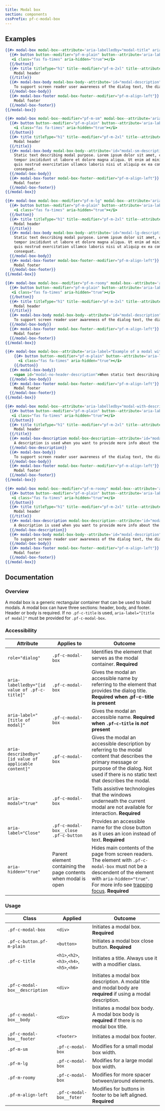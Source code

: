 ```yaml
---
title: Modal box
section: components
cssPrefix: pf-c-modal-box
---
```


## Examples
```hbs title=Basic
{{#> modal-box modal-box--attribute='aria-labelledby="modal-title" aria-describedby="modal-description"'}}
  {{#> button button--modifier="pf-m-plain" button--attribute='aria-label="Close"'}}
   <i class="fas fa-times" aria-hidden="true"></i>
  {{/button}}
  {{#> title titleType="h1" title--modifier="pf-m-2xl" title--attribute='id="modal-title"'}}
    Modal header
  {{/title}}
  {{#> modal-box-body modal-box-body--attribute='id="modal-description"'}}
    To support screen reader user awareness of the dialog text, the dialog text is wrapped in a div that is referenced by aria-describedby.
  {{/modal-box-body}}
  {{#> modal-box-footer modal-box-footer--modifier="pf-m-align-left"}}
    Modal footer
  {{/modal-box-footer}}
{{/modal-box}}
```

```hbs title=Small
{{#> modal-box modal-box--modifier="pf-m-sm" modal-box--attribute='aria-labelledby="modal-sm-title" aria-describedby="modal-sm-description"'}}
  {{#> button button--modifier="pf-m-plain" button--attribute='aria-label="Close dialog"'}}
    <i class="fas fa-times" aria-hidden="true"></i>
  {{/button}}
  {{#> title titleType="h1" title--modifier="pf-m-2xl" title--attribute='id="modal-sm-title"'}}
    Modal header
  {{/title}}
  {{#> modal-box-body modal-box-body--attribute='id="modal-sm-description"'}}
    Static text describing modal purpose. Lorem ipsum dolor sit amet, consectetur adipisicing elit, sed do eiusmod
    tempor incididunt ut labore et dolore magna aliqua. Ut enim ad minim veniam,
    quis nostrud exercitation ullamco laboris nisi ut aliquip ex ea commodo
    consequat.
  {{/modal-box-body}}
  {{#> modal-box-footer modal-box-footer--modifier="pf-m-align-left"}}
    Modal footer
  {{/modal-box-footer}}
{{/modal-box}}
```

```hbs title=Large
{{#> modal-box modal-box--modifier="pf-m-lg" modal-box--attribute='aria-labelledby="modal-lg-title" aria-describedby="modal-lg-description"'}}
  {{#> button button--modifier="pf-m-plain" button--attribute='aria-label="Close"'}}
    <i class="fas fa-times" aria-hidden="true"></i>
  {{/button}}
  {{#> title titleType="h1" title--modifier="pf-m-2xl" title--attribute='id="modal-lg-title"'}}
    Modal header
  {{/title}}
  {{#> modal-box-body modal-box-body--attribute='id="modal-lg-description"'}}
    Static text describing modal purpose. Lorem ipsum dolor sit amet, consectetur adipisicing elit, sed do eiusmod
    tempor incididunt ut labore et dolore magna aliqua. Ut enim ad minim veniam,
    quis nostrud exercitation ullamco laboris nisi ut aliquip ex ea commodo
    consequat.
  {{/modal-box-body}}
  {{#> modal-box-footer modal-box-footer--modifier="pf-m-align-left"}}
    Modal footer
  {{/modal-box-footer}}
{{/modal-box}}
```

```hbs title=Roomy
{{#> modal-box modal-box--modifier="pf-m-roomy" modal-box--attribute='aria-labelledby="modal-title" aria-describedby="modal-description"'}}
  {{#> button button--modifier="pf-m-plain" button--attribute='aria-label="Close"'}}
   <i class="fas fa-times" aria-hidden="true"></i>
  {{/button}}
  {{#> title titleType="h1" title--modifier="pf-m-2xl" title--attribute='id="modal-title"'}}
    Modal header
  {{/title}}
  {{#> modal-box-body modal-box-body--attribute='id="modal-description"'}}
    To support screen reader user awareness of the dialog text, the dialog text is wrapped in a div that is referenced by aria-describedby.
  {{/modal-box-body}}
  {{#> modal-box-footer modal-box-footer--modifier="pf-m-align-left"}}
    Modal footer
  {{/modal-box-footer}}
{{/modal-box}}
```

```hbs title=Without-header
{{#> modal-box modal-box--attribute='aria-label="Example of a modal without a header" aria-describedby="modal-no-header-description"'}}
    {{#> button button--modifier="pf-m-plain" button--attribute='aria-label="Close"'}}
      <i class="fas fa-times" aria-hidden="true"></i>
    {{/button}}
  {{#> modal-box-body}}
    <span id="modal-no-header-description">When static text describing the modal is available, it can be wrapped with an ID referring to the modal's aria-describedby value. Lorem ipsum dolor sit amet, consectetur adipisicing elit, sed do eiusmod tempor incididunt ut labore et dolore magna aliqua. Ut enim ad minim veniam, quis nostrud exercitation ullamco laboris nisi ut aliquip ex ea commodo consequat.</span> Duis aute irure dolor in reprehenderit in voluptate velit esse cillum dolore eu fugiat nulla pariatur. Excepteur sint occaecat cupidatat non proident, sunt in culpa qui officia deserunt mollit anim id est laborum.
  {{/modal-box-body}}
  {{#> modal-box-footer modal-box-footer--modifier="pf-m-align-left"}}
    Modal footer
  {{/modal-box-footer}}
{{/modal-box}}
```

```hbs title=With-description
{{#> modal-box modal-box--attribute='aria-labelledby="modal-with-description-title" aria-describedby="modal-with-description-description"'}}
  {{#> button button--modifier="pf-m-plain" button--attribute='aria-label="Close"'}}
   <i class="fas fa-times" aria-hidden="true"></i>
  {{/button}}
  {{#> title titleType="h1" title--modifier="pf-m-2xl" title--attribute='id="modal-with-description-title"'}}
    Modal header
  {{/title}}
  {{#> modal-box-description modal-box-description--attribute='id="modal-with-description-description"'}}
    A description is used when you want to provide more info about the modal than the title is able to describe. The content in the description is static and will not scroll with the rest of the modal body.
  {{/modal-box-description}}
  {{#> modal-box-body}}
    To support screen reader user awareness of the dialog text, the dialog text is wrapped in a div that is referenced by aria-describedby.
  {{/modal-box-body}}
  {{#> modal-box-footer modal-box-footer--modifier="pf-m-align-left"}}
    Modal footer
  {{/modal-box-footer}}
{{/modal-box}}
```

```hbs title=Roomy-with-description
{{#> modal-box modal-box--modifier="pf-m-roomy" modal-box--attribute='aria-labelledby="modal-title" aria-describedby="modal-description"'}}
  {{#> button button--modifier="pf-m-plain" button--attribute='aria-label="Close"'}}
   <i class="fas fa-times" aria-hidden="true"></i>
  {{/button}}
  {{#> title titleType="h1" title--modifier="pf-m-2xl" title--attribute='id="modal-title"'}}
    Modal header
  {{/title}}
  {{#> modal-box-description modal-box-description--attribute='id="modal-with-description-description"'}}
    A description is used when you want to provide more info about the modal than the title is able to describe. The content in the description is static and will not scroll with the rest of the modal body.
  {{/modal-box-description}}
  {{#> modal-box-body modal-box-body--attribute='id="modal-description"'}}
    To support screen reader user awareness of the dialog text, the dialog text is wrapped in a div that is referenced by aria-describedby.
  {{/modal-box-body}}
  {{#> modal-box-footer modal-box-footer--modifier="pf-m-align-left"}}
    Modal footer
  {{/modal-box-footer}}
{{/modal-box}}
```

## Documentation
### Overview
A modal box is a generic rectangular container that can be used to build modals. A modal box can have three sections: header, body, and footer. Header or body is required. If no `.pf-c-title` is used, `aria-label="[title of modal]"` must be provided for `.pf-c-modal-box`.


### Accessibility
| Attribute | Applies to | Outcome |
| -- | -- | -- |
| `role="dialog"` | `.pf-c-modal-box` | Identifies the element that serves as the modal container. **Required**|
| `aria-labelledby="[id value of .pf-c-title]"` | `.pf-c-modal-box` | Gives the modal an accessible name by referring to the element that provides the dialog title. **Required when .pf-c-title is present** |
| `aria-label="[title of modal]"` | `.pf-c-modal-box` | Gives the modal an accessible name. **Required when `.pf-c-title` is _not_ present** |
| `aria-describedby="[id value of applicable content]"` | `.pf-c-modal-box` | Gives the modal an accessible description by referring to the modal content that describes the primary message or purpose of the dialog. Not used if there is no static text that describes the modal. |
| `aria-modal="true"` | `.pf-c-modal-box` | Tells assistive technologies that the windows underneath the current modal are not available for interaction. **Required**|
| `aria-label="Close"` | `.pf-c-modal-box__close .pf-c-button` | Provides an accessible name for the close button as it uses an icon instead of text. **Required**|
| `aria-hidden="true"` | Parent element containing the page contents when modal is open | Hides main contents of the page from screen readers. The element with `.pf-c-modal-box` must not be a descendent of the element with `aria-hidden="true"`. For more info see [trapping focus](/accessibility-guide#trapping-focus). **Required** |

### Usage
| Class | Applied | Outcome |
| -- | -- | -- |
| `.pf-c-modal-box` | `<div>` | Initiates a modal box. **Required** |
| `.pf-c-button.pf-m-plain` | `<button>` | Initiates a modal box close button. **Required** |
| `.pf-c-title` | `<h1>`,`<h2>`,`<h3>`,`<h4>`,`<h5>`,`<h6>` |  Initiates a title. Always use it with a modifier class. |
| `.pf-c-modal-box__description` | `<div>` | Initiates a modal box description. A modal title and modal body are **required** if using a modal description. |
| `.pf-c-modal-box__body` | `<div>` | Initiates a modal box body. A modal box body is **required** if there is no modal box title. |
| `.pf-c-modal-box__footer` | `<footer>` | Initiates a modal box footer. |
| `.pf-m-sm` | `.pf-c-modal-box` | Modifies for a small modal box width. |
| `.pf-m-lg` | `.pf-c-modal-box` | Modifies for a large modal box width. |
| `.pf-m-roomy` | `.pf-c-modal-box` | Modifies for more spacer between/around elements. |
| `.pf-m-align-left` | `.pf-c-modal-box__foter` | Modifies for buttons in footer to be left aligned. **Required** |
